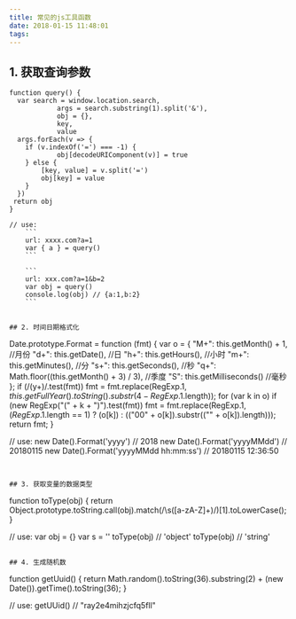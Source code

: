 ```yaml
---
title: 常见的js工具函数
date: 2018-01-15 11:48:01
tags:
---
```


## 1. 获取查询参数
```
function query() {
  var search = window.location.search,
			args = search.substring(1).split('&'),
			obj = {},
			key,
			value
  args.forEach(v => {
    if (v.indexOf('=') === -1) {
			obj[decodeURIComponent(v)] = true
    } else {
    	[key, value] = v.split('=')
    	obj[key] = value
    }
  })
 return obj
}

// use:
	```
	url: xxxx.com?a=1
	var { a } = query()
	```

	```
	url: xxx.com?a=1&b=2
	var obj = query()
	console.log(obj) // {a:1,b:2}
	```


## 2. 时间日期格式化
```
Date.prototype.Format = function (fmt) {
    var o = {
        "M+": this.getMonth() + 1, //月份 
        "d+": this.getDate(), //日 
        "h+": this.getHours(), //小时 
        "m+": this.getMinutes(), //分 
        "s+": this.getSeconds(), //秒 
        "q+": Math.floor((this.getMonth() + 3) / 3), //季度 
        "S": this.getMilliseconds() //毫秒 
    };
    if (/(y+)/.test(fmt)) fmt = fmt.replace(RegExp.$1, this.getFullYear().toString().substr(4 - RegExp.$1.length));
    for (var k in o)
        if (new RegExp("(" + k + ")").test(fmt)) fmt = fmt.replace(RegExp.$1, (RegExp.$1.length == 1) ? (o[k]) : (("00" + o[k]).substr(("" + o[k]).length)));
    return fmt;
}

// use:
new Date().Format('yyyy') // 2018
new Date().Format('yyyyMMdd') // 20180115
new Date().Format('yyyyMMdd hh:mm:ss') // 20180115 12:36:50
```


## 3. 获取变量的数据类型
```
function toType(obj) { 
	return Object.prototype.toString.call(obj).match(/\s([a-zA-Z]+)/)[1].toLowerCase();
}

// use:
var obj = {}
var s = ''
toType(obj) // 'object'
toType(obj) // 'string'
```

## 4. 生成随机数
```
function getUuid() { 
	return Math.random().toString(36).substring(2) + (new Date()).getTime().toString(36);
}

// use:
getUUid() // "ray2e4mihzjcfq5fll"
```